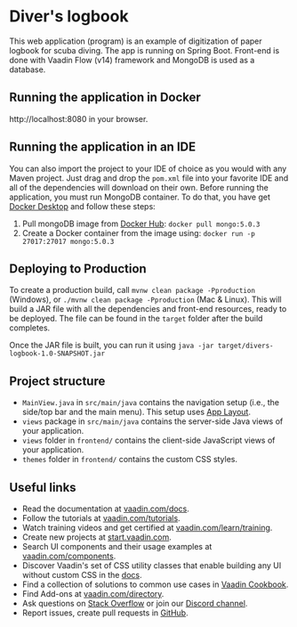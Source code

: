 # Diver's logbook

This web application (program) is an example of digitization of paper logbook for scuba diving.
The app is running on Spring Boot. Front-end is done with Vaadin Flow (v14) framework and MongoDB is used as a database.

## Running the application in Docker


http://localhost:8080 in your browser.

## Running the application in an IDE

You can also import the project to your IDE of choice as you would with any
Maven project. Just drag and drop the `pom.xml` file into your favorite IDE and all of the dependencies will download on their own.
Before running the application, you must run MongoDB container.
To do that, you have get [Docker Desktop](https://docs.docker.com/desktop/) and follow these steps:
1. Pull mongoDB image from [Docker Hub](https://hub.docker.com/_/mongo): `docker pull mongo:5.0.3`
2. Create a Docker container from the image using: `docker run -p 27017:27017 mongo:5.0.3 `


## Deploying to Production

To create a production build, call `mvnw clean package -Pproduction` (Windows),
or `./mvnw clean package -Pproduction` (Mac & Linux).
This will build a JAR file with all the dependencies and front-end resources,
ready to be deployed. The file can be found in the `target` folder after the build completes.

Once the JAR file is built, you can run it using
`java -jar target/divers-logbook-1.0-SNAPSHOT.jar`

## Project structure

- `MainView.java` in `src/main/java` contains the navigation setup (i.e., the
  side/top bar and the main menu). This setup uses
  [App Layout](https://vaadin.com/components/vaadin-app-layout).
- `views` package in `src/main/java` contains the server-side Java views of your application.
- `views` folder in `frontend/` contains the client-side JavaScript views of your application.
- `themes` folder in `frontend/` contains the custom CSS styles.

## Useful links

- Read the documentation at [vaadin.com/docs](https://vaadin.com/docs).
- Follow the tutorials at [vaadin.com/tutorials](https://vaadin.com/tutorials).
- Watch training videos and get certified at [vaadin.com/learn/training](https://vaadin.com/learn/training).
- Create new projects at [start.vaadin.com](https://start.vaadin.com/).
- Search UI components and their usage examples at [vaadin.com/components](https://vaadin.com/components).
- Discover Vaadin's set of CSS utility classes that enable building any UI without custom CSS in the [docs](https://vaadin.com/docs/latest/ds/foundation/utility-classes). 
- Find a collection of solutions to common use cases in [Vaadin Cookbook](https://cookbook.vaadin.com/).
- Find Add-ons at [vaadin.com/directory](https://vaadin.com/directory).
- Ask questions on [Stack Overflow](https://stackoverflow.com/questions/tagged/vaadin) or join our [Discord channel](https://discord.gg/MYFq5RTbBn).
- Report issues, create pull requests in [GitHub](https://github.com/vaadin/platform).
